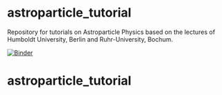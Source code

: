 # astroparticle_tutorial

Repository for tutorials on Astroparticle Physics based on the lectures of Humboldt University, Berlin and Ruhr-University, Bochum.

[![Binder](https://mybinder.org/badge_logo.svg)](https://mybinder.org/v2/gh/mlincett/astroparticle_tutorial/master?filepath=notebooks/gamma_ray_astronomy.ipynb)
# astroparticle_tutorial
